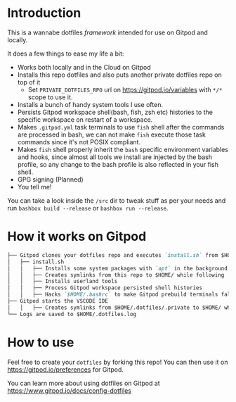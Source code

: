 # Introduction

This is a wannabe dotfiles _framework_ intended for use on Gitpod and locally.

It does a few things to ease my life a bit:

- Works both locally and in the Cloud on Gitpod
- Installs this repo dotfiles and also puts another private dotfiles repo on top of it
    - Set `PRIVATE_DOTFILES_RPO` url on https://gitpod.io/variables with `*/*` scope to use it.
- Installs a bunch of handy system tools I use often.
- Persists Gitpod workspace shell(bash, fish, zsh etc) histories to the specific workspace on restart of a workspace.
- Makes `.gitpod.yml` task terminals to use `fish` shell after the commands are processed in bash, we can not make `fish` execute those task commands since it's not POSIX compliant.
- Makes `fish` shell properly inherit the `bash` specific environment variables and hooks, since almost all tools we install are injected by the bash profile, so any change to the bash profile is also reflected in your fish shell.
- GPG signing (Planned)
- You tell me!

You can take a look inside the `/src` dir to tweak stuff as per your needs and run `bashbox build --release` or `bashbox run --release`.

# How it works on Gitpod
```markdown
├── Gitpod clones your dotfiles repo and executes `install.sh` from $HOME/.dotfiles
│   ├── install.sh
│   │   ├── Installs some system packages with `apt` in the background
│   │   ├── Creates symlinks from this repo to $HOME/ while following `.dotfilesignore`
│   │   ├── Installs userland tools
│   │   ├── Process Gitpod workspace persisted shell histories
│   │   ├── Hacks `$HOME/.bashrc` to make Gitpod prebuild terminals fall back to fish shell after completion
├── Gitpod starts the VSCODE IDE
│   │   ├── Creates symlinks from $HOME/.dotfiles/.private to $HOME/ while following `.dotfilesignore` (If you provided PRIVATE_DOTFILES_REPO)
└── Logs are saved to $HOME/.dotfiles.log
```

# How to use

Feel free to create your `dotfiles` by forking this repo!
You can then use it on https://gitpod.io/preferences for Gitpod.

You can learn more about using dotfiles on Gitpod at https://www.gitpod.io/docs/config-dotfiles
